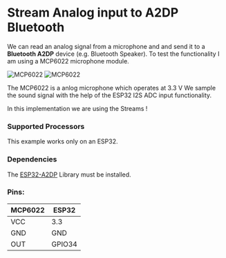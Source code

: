 # Stream Analog input to A2DP Bluetooth  

We can read an analog signal from a microphone and and send it to a __Bluetooth A2DP__ device (e.g. Bluetooth Speaker). To test the functionality I am using a MCP6022 microphone module.

![MCP6022](https://pschatzmann.github.io/arduino-audio-tools/resources/mcp6022.jpeg)
![MCP6022](https://pschatzmann.github.io/arduino-audio-tools/resources/mcp6022-1.jpeg)

The MCP6022 is a anlog microphone which operates at 3.3 V
We sample the sound signal with the help of the ESP32 I2S ADC input functionality.

In this implementation we are using the Streams !

### Supported Processors

This example works only on an ESP32.

### Dependencies

The [ESP32-A2DP](https://github.com/pschatzmann/ESP32-A2DP) Library must be installed.

### Pins:
 
| MCP6022 | ESP32
|---------|---------------
| VCC     | 3.3
| GND     | GND
| OUT     | GPIO34


